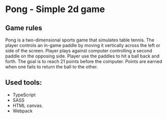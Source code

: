 #  Pong - Simple 2d game

## Game rules

Pong is a two-dimensional sports game that simulates table tennis. The player controls an in-game paddle by moving it vertically across the left or side of the screen. Player plays against computer controlling a second paddle on the opposing side. Player use the paddles to hit a ball back and forth. The goal is to reach 21 points before the computer. Points are earned when one fails to return the ball to the other.

## Used tools:
 - TypeScript 
 - SASS
 - HTML canvas.
 - Webpack